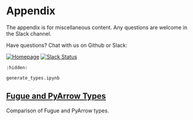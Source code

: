 # Appendix

The appendix is for miscellaneous content. Any questions are welcome in the Slack channel.

Have questions? Chat with us on Github or Slack:

[![Homepage](https://img.shields.io/badge/fugue-source--code-red?logo=github)](https://github.com/fugue-project/fugue)
[![Slack Status](https://img.shields.io/badge/slack-join_chat-white.svg?logo=slack&style=social)](http://slack.fugue.ai)


```{toctree}
:hidden:

generate_types.ipynb
```

## [Fugue and PyArrow Types](generate_types.ipynb)
Comparison of Fugue and PyArrow types. 
